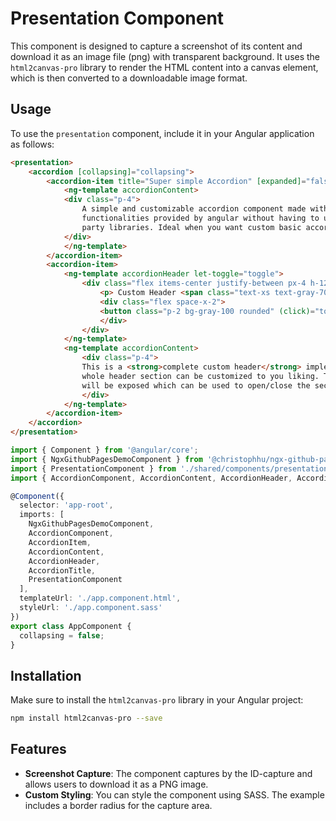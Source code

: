 # Presentation Component

This component is designed to capture a screenshot of its content and download it as an image file (png) with transparent background. It uses the `html2canvas-pro` library to render the HTML content into a canvas element, which is then converted to a downloadable image format.


## Usage
To use the `presentation` component, include it in your Angular application as follows:

```html
<presentation>
    <accordion [collapsing]="collapsing">
        <accordion-item title="Super simple Accordion" [expanded]="false">
            <ng-template accordionContent>
            <div class="p-4">
                A simple and customizable accordion component made with
                functionalities provided by angular without having to use any 3rd
                party libraries. Ideal when you want custom basic accordion.
            </div>
            </ng-template>
        </accordion-item>
        <accordion-item>
            <ng-template accordionHeader let-toggle="toggle">
                <div class="flex items-center justify-between px-4 h-12 bg-gray-200">
                    <p> Custom Header <span class="text-xs text-gray-700">(with custom toggle button)</span></p>
                    <div class="flex space-x-2">
                    <button class="p-2 bg-gray-100 rounded" (click)="toggle()">open/close</button>
                    </div>
                </div>
            </ng-template>
            <ng-template accordionContent>
                <div class="p-4">
                This is a <strong>complete custom header</strong> implementation. The
                whole header section can be customized to you liking. Toggle method
                will be exposed which can be used to open/close the section.
                </div>
            </ng-template>
        </accordion-item>
    </accordion>
</presentation>
```

```typescript
import { Component } from '@angular/core';
import { NgxGithubPagesDemoComponent } from '@christophhu/ngx-github-pages-demo';
import { PresentationComponent } from './shared/components/presentation/presentation.component';
import { AccordionComponent, AccordionContent, AccordionHeader, AccordionItem, AccordionTitle } from '../../../ngx-accordion/src/public-api';

@Component({
  selector: 'app-root',
  imports: [
    NgxGithubPagesDemoComponent,
    AccordionComponent,
    AccordionItem,
    AccordionContent,
    AccordionHeader,
    AccordionTitle,
    PresentationComponent
  ],
  templateUrl: './app.component.html',
  styleUrl: './app.component.sass'
})
export class AppComponent {
  collapsing = false;
}
```

## Installation
Make sure to install the `html2canvas-pro` library in your Angular project:

```bash
npm install html2canvas-pro --save
```

## Features
- **Screenshot Capture**: The component captures by the ID-capture and allows users to download it as a PNG image.
- **Custom Styling**: You can style the component using SASS. The example includes a border radius for the capture area.